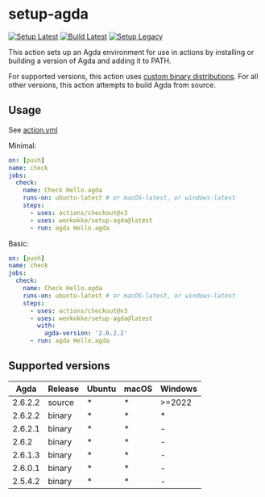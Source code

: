 # setup-agda

[![Setup Latest](https://github.com/wenkokke/setup-agda/actions/workflows/test-setup-latest.yml/badge.svg)](https://github.com/wenkokke/setup-agda/actions/workflows/test-setup-latest.yml)
[![Build Latest](https://github.com/wenkokke/setup-agda/actions/workflows/test-build-latest.yml/badge.svg)](https://github.com/wenkokke/setup-agda/actions/workflows/test-build-latest.yml)
[![Setup Legacy](https://github.com/wenkokke/setup-agda/actions/workflows/test-setup-legacy.yml/badge.svg)](https://github.com/wenkokke/setup-agda/actions/workflows/test-setup-legacy.yml)

This action sets up an Agda environment for use in actions by installing or building a version of Agda and adding it to PATH.

For supported versions, this action uses [custom binary distributions][custom-binary-distributions].
For all other versions, this action attempts to build Agda from source.

## Usage

See [action.yml](action.yml)

Minimal:

```yaml
on: [push]
name: check
jobs:
  check:
    name: Check Hello.agda
    runs-on: ubuntu-latest # or macOS-latest, or windows-latest
    steps:
      - uses: actions/checkout@v3
      - uses: wenkokke/setup-agda@latest
      - run: agda Hello.agda
```

Basic:

```yaml
on: [push]
name: check
jobs:
  check:
    name: Check Hello.agda
    runs-on: ubuntu-latest # or macOS-latest, or windows-latest
    steps:
      - uses: actions/checkout@v3
      - uses: wenkokke/setup-agda@latest
        with:
          agda-version: '2.6.2.2'
      - run: agda Hello.agda
```

## Supported versions

| Agda    | Release | Ubuntu | macOS | Windows |
| ------- | ------- | ------ | ----- | ------- |
| 2.6.2.2 | source  | \*     | \*    | >=2022  |
| 2.6.2.2 | binary  | \*     | \*    | \*      |
| 2.6.2.1 | binary  | \*     | \*    | -       |
| 2.6.2   | binary  | \*     | \*    | -       |
| 2.6.1.3 | binary  | \*     | \*    | -       |
| 2.6.0.1 | binary  | \*     | \*    | -       |
| 2.5.4.2 | binary  | \*     | \*    | -       |

[custom-binary-distributions]: https://github.com/wenkokke/setup-agda/releases/tag/latest

